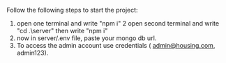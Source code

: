 Follow the following steps to start the project:
1. open one terminal and write "npm i"
2 open second terminal and write "cd .\server\" then write "npm i"
3. now in server/.env file, paste your mongo db url.
4. To access the admin account use credentials ( admin@housing.com, admin123).